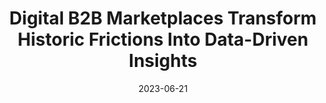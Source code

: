 ---
category:
- .nan
date: 2023-06-21
keyword_suggestion: ubuntu install docker
post_inspiration: https://www.pymnts.com/news/b2b-payments/2023/digital-b2b-marketplaces-transform-historic-frictions-into-data-driven-insights/
silot_terms: digital automation
title: <b>Digital</b> B2B Marketplaces Transform Historic Frictions Into Data-Driven
  Insights
---